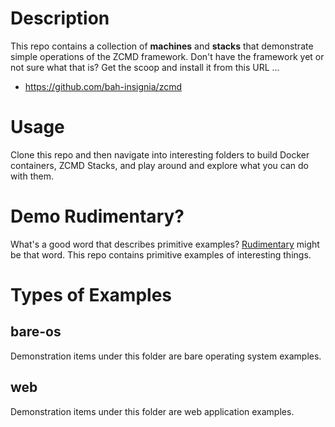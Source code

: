 # Description
This repo contains a collection of __machines__ and __stacks__ that demonstrate simple operations of the ZCMD framework.  Don't have the framework yet or not sure what that is?  Get the scoop and install it from this URL ...

* https://github.com/bah-insignia/zcmd

# Usage
Clone this repo and then navigate into interesting folders to build Docker containers, ZCMD Stacks, and play around and explore what you can do with them.  

# Demo Rudimentary?
What's a good word that describes primitive examples?  [Rudimentary](https://www.merriam-webster.com/dictionary/rudimentary) might be that word.  This repo contains primitive examples of interesting things.

# Types of Examples

bare-os
-------
Demonstration items under this folder are bare operating system examples.

web
---
Demonstration items under this folder are web application examples.

